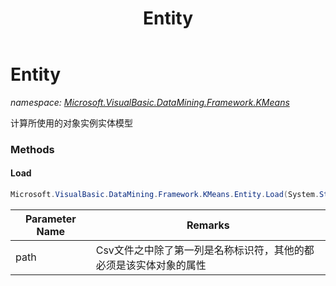 ﻿---
title: Entity
---

# Entity
_namespace: [Microsoft.VisualBasic.DataMining.Framework.KMeans](N-Microsoft.VisualBasic.DataMining.Framework.KMeans.html)_

计算所使用的对象实例实体模型



### Methods

#### Load
```csharp
Microsoft.VisualBasic.DataMining.Framework.KMeans.Entity.Load(System.String,System.String)
```


|Parameter Name|Remarks|
|--------------|-------|
|path|Csv文件之中除了第一列是名称标识符，其他的都必须是该实体对象的属性|



